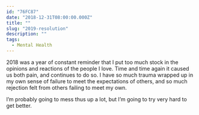 ```yaml
---
id: "76FC87"
date: "2018-12-31T08:00:00.000Z"
title: ""
slug: "2019-resolution"
description: ""
tags:
  - Mental Health
---
```

2018 was a year of constant reminder that I put too much stock in the opinions and reactions of the people I love. Time and time again it caused us both pain, and continues to do so. I have so much trauma wrapped up in my own sense of failure to meet the expectations of others, and so much rejection felt from others failing to meet my own.

I’m probably going to mess thus up a lot, but I’m going to try very hard to get better.

